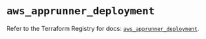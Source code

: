 # `aws_apprunner_deployment`

Refer to the Terraform Registry for docs: [`aws_apprunner_deployment`](https://registry.terraform.io/providers/hashicorp/aws/5.77.0/docs/resources/apprunner_deployment).
